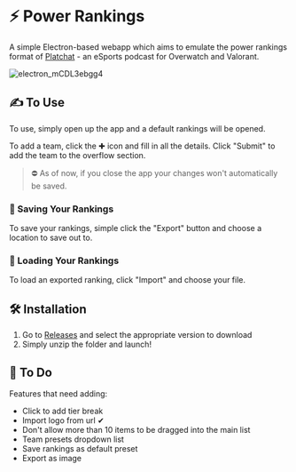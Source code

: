 # ⚡️ Power Rankings

A simple Electron-based webapp which aims to emulate the power rankings format of [Platchat](https://www.youtube.com/c/PlatChatVALORANT) - an eSports podcast for Overwatch and Valorant.

![electron_mCDL3ebgg4](https://user-images.githubusercontent.com/81576910/168495630-d061e5a3-7c1f-49bc-a1d9-bbfa6261124b.gif)

## ✍️ To Use

To use, simply open up the app and a default rankings will be opened.

To add a team, click the ✚ icon and fill in all the details. Click "Submit" to add the team to the overflow section.

> ⛔️ As of now, if you close the app your changes won't automatically be saved.

### 💾 Saving Your Rankings

To save your rankings, simple click the "Export" button and choose a location to save out to.

### 📂 Loading Your Rankings

To load an exported ranking, click "Import" and choose your file.

## 🛠 Installation

1. Go to [Releases](https://github.com/jobiewong/power-rankings/releases) and select the appropriate version to download
2. Simply unzip the folder and launch!

## 📝 To Do

Features that need adding:

- Click to add tier break
- Import logo from url ✔
- Don't allow more than 10 items to be dragged into the main list
- Team presets dropdown list
- Save rankings as default preset
- Export as image
